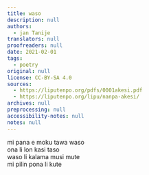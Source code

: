 ```yaml
---
title: waso
description: null
authors:
  - jan Tanije
translators: null
proofreaders: null
date: 2021-02-01
tags:
  - poetry
original: null
license: CC-BY-SA 4.0
sources:
  - https://liputenpo.org/pdfs/0001akesi.pdf
  - https://liputenpo.org/lipu/nanpa-akesi/
archives: null
preprocessing: null
accessibility-notes: null
notes: null
---
```


mi pana e moku tawa waso  \
ona li lon kasi taso  \
waso li kalama musi mute  \
mi pilin pona li kute
